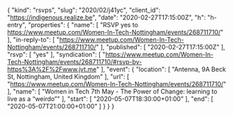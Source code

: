 {
  "kind": "rsvps",
  "slug": "2020/02/j41yc",
  "client_id": "https://indigenous.realize.be",
  "date": "2020-02-27T17:15:00Z",
  "h": "h-entry",
  "properties": {
    "name": [
      "RSVP yes to https://www.meetup.com/Women-In-Tech-Nottingham/events/268711710/"
    ],
    "in-reply-to": [
      "https://www.meetup.com/Women-In-Tech-Nottingham/events/268711710/"
    ],
    "published": [
      "2020-02-27T17:15:00Z"
    ],
    "rsvp": [
      "yes"
    ],
    "syndication": [
      "https://www.meetup.com/Women-In-Tech-Nottingham/events/268711710/#rsvp-by-https%3A%2F%2Fwww.jvt.me"
    ],
    "event": {
      "location": [
        "Antenna, 9A Beck St, Nottingham, United Kingdom"
      ],
      "url": [
        "https://www.meetup.com/Women-In-Tech-Nottingham/events/268711710/"
      ],
      "name": [
        "Women in Tech 7th May - The Power of Change: learning to live as a “weirdo”"
      ],
      "start": [
        "2020-05-07T18:30:00+01:00"
      ],
      "end": [
        "2020-05-07T21:00:00+01:00"
      ]
    }
  }
}
